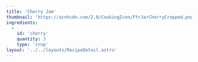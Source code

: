 ```yaml
---
title: 'Cherry Jam'
thumbnail: 'https://acnhcdn.com/2.0/CookingIcon/FtrJarCherryCropped.png'
ingredients:
  -
    id: 'cherry'
    quantity: 3
    type: 'crop'
layout: '../../layouts/RecipeDetail.astro'
---
```

